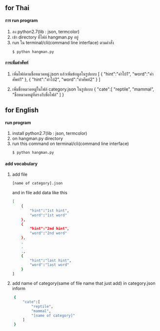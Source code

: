 ## for Thai
#### การ run program
1. ลง python2.7(lib : json, termcolor)
2. เข้า directory ที่ไฟล์ hangman.py อยู่
3. run ใน terminal/cli(command line interface) ตามคำสั่ง
    ```bash
    $ python hangman.py
    ```
#### การเพิ่มคำศัพท์
1. เพิ่มไฟล์ตามชื่อหมวดหมู่.json แล้วเพิ่มข้อมูลในรูปแบบ
    [
        {
            "hint":"คำใบ้1",
            "word":"คำศัพท์1"
        },
        {
            "hint":"คำใบ้2",
            "word":"คำศัพท์2"
        }
    ]

2. เพิ่มชื่อหมวดหมู่ในไฟล์ category.json ในรูปแบบ
    {
        "cate":[
            "reptile",
            "mammal",
            "ชื่อหมวดหมู่ที่ตรงกับชื่อไฟล์"
        ]
    }

## for English
####  run program
1. install python2.7(lib : json, termcolor)
2. on hangman.py directory
3. run this command on terminal/cli(command line interface)
    ```bash
    $ python hangman.py
    ```
#### add vocabulary
1. add file 
    ```bash
    [name of category].json 
    ```
    and in file add data like this
    ```bash
    [
        {
            "hint":"1st hint",
            "word":"1st word"
        },
        {
            "hint":"2nd hint",
            "word":"2nd word"
        },
        .
        .
        .,
        {
            "hint":"last hint",
            "word":"last word"
        }
    ]
    ```

2. add name of category(same of file name that just add) in  category.json inform
```bash
    {
        "cate":[
            "reptile",
            "mammal",
            "[name of category]"
        ]
    }
```

